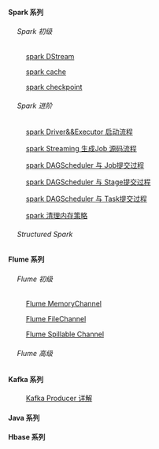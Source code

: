 #### Spark 系列
###### &emsp; Spark 初级
&emsp; &emsp; [spark DStream](https://github.com/y0908105023/wiki/wiki/spark-dstream)

&emsp; &emsp; [spark cache](https://github.com/y0908105023/wiki/wiki/spark-Cache-%E6%8C%81%E4%B9%85%E5%8C%96%E8%AF%A6%E8%A7%A3)

&emsp; &emsp; [spark checkpoint](https://github.com/y0908105023/wiki/wiki/spark-checkpoint-%E8%AF%A6%E8%A7%A3)

###### &emsp; Spark 进阶
&emsp; &emsp; [spark Driver&&Executor 启动流程](https://github.com/y0908105023/wiki/wiki/spark-executor-start)

&emsp; &emsp; [spark Streaming 生成Job 源码流程](https://github.com/y0908105023/wiki/wiki/spark-streaming-%E7%94%9F%E6%88%90Job-%E6%BA%90%E7%A0%81%E6%B5%81%E7%A8%8B)

&emsp; &emsp; [spark DAGScheduler 与 Job提交过程](https://github.com/y0908105023/wiki/wiki/spark-DAGScheduler-%E4%B8%8E-Job%E6%8F%90%E4%BA%A4%E8%BF%87%E7%A8%8B)

&emsp; &emsp; [spark DAGScheduler 与 Stage提交过程](https://github.com/y0908105023/wiki/wiki/spark-DAGScheduler-%E4%B8%8E-Stage%E6%8F%90%E4%BA%A4%E8%BF%87%E7%A8%8B)

&emsp; &emsp; [spark DAGScheduler 与 Task提交过程](https://github.com/y0908105023/wiki/wiki/spark-DAGScheduler-%E4%B8%8ETask-%E7%9A%84%E6%8F%90%E4%BA%A4)

&emsp; &emsp; [spark 清理内存策略](https://github.com/y0908105023/wiki/wiki/spark-%E5%A6%82%E4%BD%95%E6%B8%85%E7%90%86%E8%BF%87%E6%9C%9F%E7%9A%84RDD)

###### &emsp; Structured Spark 

#### Flume 系列

###### &emsp; Flume 初级
&emsp; &emsp; [Flume MemoryChannel](https://github.com/y0908105023/wiki/wiki/Flume-MemoryChannel)

&emsp; &emsp; [Flume FileChannel](https://github.com/y0908105023/wiki/wiki/Flume-FileChannel)

&emsp; &emsp; [Flume Spillable Channel](https://github.com/y0908105023/wiki/wiki/Flume-Spillable-Channel)

###### &emsp; Flume 高级

#### Kafka 系列
&emsp; &emsp; [Kafka Producer 详解](https://github.com/y0908105023/wiki/wiki/Kafka-Producer-%E8%AF%A6%E7%BB%86%E6%B5%81%E7%A8%8B)

#### Java 系列


#### Hbase 系列

